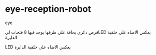 # eye-reception-robot
eye

قرص دائري بحافة علي طرفها يوجد فيها 8 فتحات ليLED يعكس الاضاه علي خلفية الدايرة

LED
يعكس الاضاه علي خلفية الدايرة
